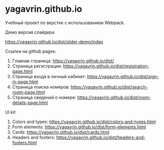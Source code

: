 # yagavrin.github.io

Учебный проект по верстке с использованием Webpack.

Демо версия слайдера

https://yagavrin.github.io/dist/slider-demo/index

Ссылки на github pages:
1. Главная страница: https://yagavrin.github.io/dist/
2. Страница регистрации: https://yagavrin.github.io/dist/registration-page.html
3. Страница входа в личный кабинет: https://yagavrin.github.io/dist/sign-in-page.html
4. Страница поиска номеров: https://yagavrin.github.io/dist/search-room-page.html
5. Страница сведений о номере: https://yagavrin.github.io/dist/room-details-page.html

UI kit
1. Colors and types: https://yagavrin.github.io/dist/colors-and-types.html
2. Form elements: https://yagavrin.github.io/dist/form-elements.html
3. Cards: https://yagavrin.github.io/dist/cards.html
4. Headers and footers: https://yagavrin.github.io/dist/headers-and-footers.html
